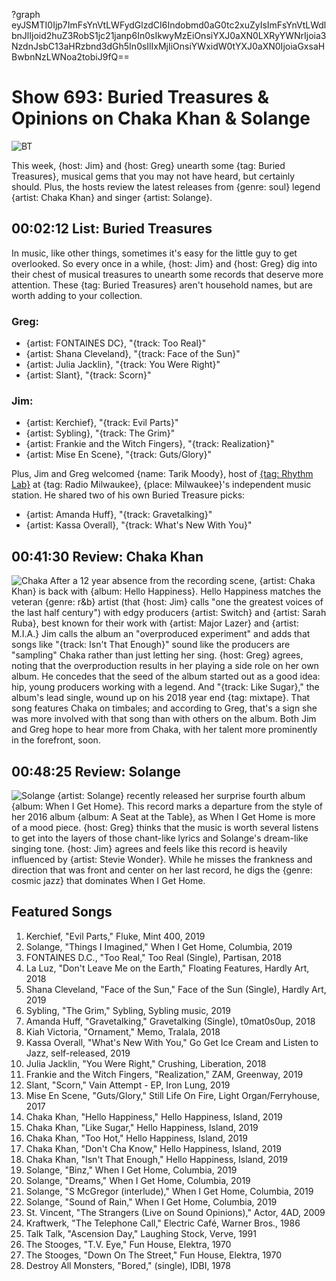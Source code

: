 ?graph eyJSMTI0Ijp7ImFsYnVtLWFydGlzdCI6Indobmd0aG0tc2xuZyIsImFsYnVtLWdlbnJlIjoid2huZ3RobS1jc21janp6In0sIkwyMzEiOnsiYXJ0aXN0LXRyYWNrIjoia3NzdnJsbC13aHRzbnd3dGh5In0sIlIxMjIiOnsiYWxidW0tYXJ0aXN0IjoiaGxsaHBwbnNzLWNoa2tobiJ9fQ==

# Show 693: Buried Treasures & Opinions on Chaka Khan & Solange

![BT](https://sound-images.s3.amazonaws.com/images/2019/BT_again.png)

This week, {host: Jim} and {host: Greg} unearth some {tag: Buried Treasures}, musical gems that you may not have heard, but certainly should. Plus, the hosts review the latest releases from {genre: soul} legend {artist: Chaka Khan} and singer {artist: Solange}.

## 00:02:12 List: Buried Treasures

In music, like other things, sometimes it's easy for the little guy to get overlooked. So every once in a while, {host: Jim} and {host: Greg} dig into their chest of musical treasures to unearth some records that deserve more attention. These {tag: Buried Treasures} aren't household names, but are worth adding to your collection.

### Greg:
- {artist: FONTAINES DC}, "{track: Too Real}"
- {artist: Shana Cleveland}, "{track: Face of the Sun}"
- {artist: Julia Jacklin}, "{track: You Were Right}"
- {artist: Slant}, "{track: Scorn}"

### Jim:
- {artist: Kerchief}, "{track: Evil Parts}"
- {artist: Sybling}, "{track: The Grim}"
- {artist: Frankie and the Witch Fingers}, "{track: Realization}"
- {artist: Mise En Scene}, "{track: Guts/Glory}"

Plus, Jim and Greg welcomed {name: Tarik Moody}, host of [{tag: Rhythm Lab}](http://radiomilwaukee.org/rhythmlab) at {tag: Radio Milwaukee}, {place: Milwaukee}'s independent music station. He shared two of his own Buried Treasure picks:

- {artist: Amanda Huff}, "{track: Gravetalking}"
- {artist: Kassa Overall}, "{track: What's New With You}"


## 00:41:30 Review: Chaka Khan
![Chaka](https://s3.amazonaws.com/sound-images/images/2019/chaka.jpeg)
After a 12 year absence from the recording scene, {artist: Chaka Khan} is back with {album: Hello Happiness}. Hello Happiness matches the veteran {genre: r&b} artist (that {host: Jim} calls "one the greatest voices of the last half century") with edgy producers {artist: Switch} and {artist: Sarah Ruba}, best known for their work with {artist: Major Lazer} and {artist: M.I.A.} Jim calls the album an "overproduced experiment" and adds that songs like "{track: Isn't That Enough}" sound like the producers are "sampling" Chaka rather than just letting her sing. {host: Greg} agrees, noting that the overproduction results in her playing a side role on her own album. He concedes that the seed of the album started out as a good idea: hip, young producers working with a legend. And "{track: Like Sugar}," the album's lead single, wound up on his 2018 year end {tag: mixtape}. That song features Chaka on timbales; and according to Greg, that's a sign she was more involved with that song than with others on the album. Both Jim and Greg hope to hear more from Chaka, with her talent more prominently in the forefront, soon.

## 00:48:25 Review: Solange
![Solange](https://sound-images.s3.amazonaws.com/images/2019/solange.jpg)
{artist: Solange} recently released her surprise fourth album {album: When I Get Home}. This record marks a departure from the style of her 2016 album {album: A Seat at the Table}, as When I Get Home is more of a mood piece. {host: Greg} thinks that the music is worth several listens to get into the layers of those chant-like lyrics and Solange's dream-like singing tone. {host: Jim} agrees and feels like this record is heavily influenced by {artist: Stevie Wonder}. While he misses the frankness and direction that was front and center on her last record, he digs the {genre: cosmic jazz} that dominates When I Get Home.

## Featured Songs

1. Kerchief, "Evil Parts," Fluke, Mint 400, 2019
1. Solange, "Things I Imagined," When I Get Home, Columbia, 2019
1. FONTAINES D.C., "Too Real," Too Real (Single), Partisan, 2018
1. La Luz, "Don't Leave Me on the Earth," Floating Features, Hardly Art, 2018
1. Shana Cleveland, "Face of the Sun," Face of the Sun (Single), Hardly Art, 2019
1. Sybling, "The Grim," Sybling, Sybling music, 2019
1. Amanda Huff, "Gravetalking," Gravetalking (Single), t0mat0s0up, 2018
1. Kiah Victoria, "Ornament," Memo, Tralala, 2018
1. Kassa Overall, "What's New With You," Go Get Ice Cream and Listen to Jazz, self-released, 2019
1. Julia Jacklin, "You Were Right," Crushing, Liberation, 2018
1. Frankie and the Witch Fingers, "Realization," ZAM, Greenway, 2019
1. Slant, "Scorn," Vain Attempt - EP, Iron Lung, 2019
1. Mise En Scene, "Guts/Glory," Still Life On Fire, Light Organ/Ferryhouse, 2017
1. Chaka Khan, "Hello Happiness," Hello Happiness, Island, 2019
1. Chaka Khan, "Like Sugar," Hello Happiness, Island, 2019
1. Chaka Khan, "Too Hot," Hello Happiness, Island, 2019
1. Chaka Khan, "Don't Cha Know," Hello Happiness, Island, 2019
1. Chaka Khan, "Isn't That Enough," Hello Happiness, Island, 2019
1. Solange, "Binz," When I Get Home, Columbia, 2019
1. Solange, "Dreams," When I Get Home, Columbia, 2019
1. Solange, "S McGregor (interlude)," When I Get Home, Columbia, 2019
1. Solange, "Sound of Rain," When I Get Home, Columbia, 2019
1. St. Vincent, "The Strangers (Live on Sound Opinions)," Actor, 4AD, 2009
1. Kraftwerk, "The Telephone Call," Electric Café, Warner Bros., 1986
1. Talk Talk, "Ascension Day," Laughing Stock, Verve, 1991
1. The Stooges, "T.V. Eye," Fun House, Elektra, 1970
1. The Stooges, "Down On The Street," Fun House, Elektra, 1970
1. Destroy All Monsters, "Bored," (single), IDBI, 1978